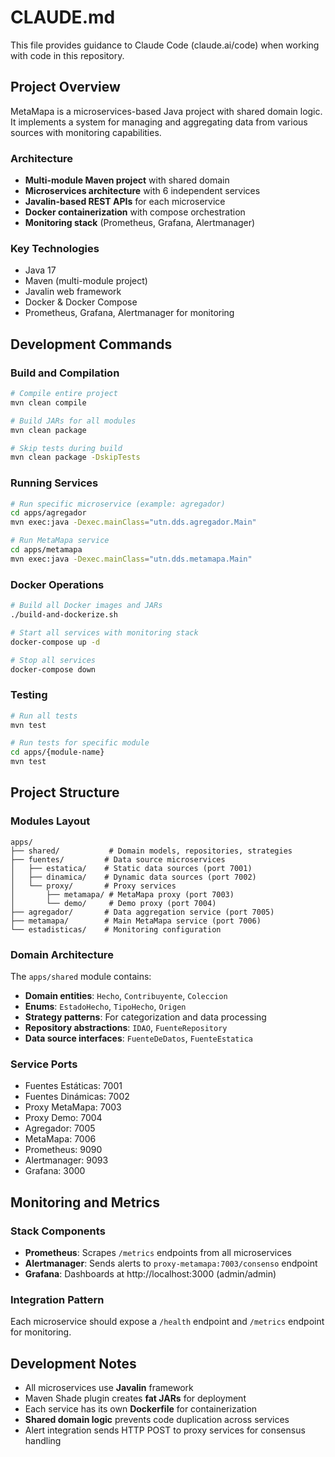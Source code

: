 # CLAUDE.md

This file provides guidance to Claude Code (claude.ai/code) when working with code in this repository.

## Project Overview

MetaMapa is a microservices-based Java project with shared domain logic. It implements a system for managing and aggregating data from various sources with monitoring capabilities.

### Architecture

- **Multi-module Maven project** with shared domain
- **Microservices architecture** with 6 independent services
- **Javalin-based REST APIs** for each microservice
- **Docker containerization** with compose orchestration
- **Monitoring stack** (Prometheus, Grafana, Alertmanager)

### Key Technologies

- Java 17
- Maven (multi-module project)
- Javalin web framework
- Docker & Docker Compose
- Prometheus, Grafana, Alertmanager for monitoring

## Development Commands

### Build and Compilation
```bash
# Compile entire project
mvn clean compile

# Build JARs for all modules
mvn clean package

# Skip tests during build
mvn clean package -DskipTests
```

### Running Services
```bash
# Run specific microservice (example: agregador)
cd apps/agregador
mvn exec:java -Dexec.mainClass="utn.dds.agregador.Main"

# Run MetaMapa service
cd apps/metamapa  
mvn exec:java -Dexec.mainClass="utn.dds.metamapa.Main"
```

### Docker Operations
```bash
# Build all Docker images and JARs
./build-and-dockerize.sh

# Start all services with monitoring stack
docker-compose up -d

# Stop all services
docker-compose down
```

### Testing
```bash
# Run all tests
mvn test

# Run tests for specific module
cd apps/{module-name}
mvn test
```

## Project Structure

### Modules Layout
```
apps/
├── shared/           # Domain models, repositories, strategies
├── fuentes/         # Data source microservices
│   ├── estatica/    # Static data sources (port 7001)
│   ├── dinamica/    # Dynamic data sources (port 7002)  
│   └── proxy/       # Proxy services
│       ├── metamapa/ # MetaMapa proxy (port 7003)
│       └── demo/     # Demo proxy (port 7004)
├── agregador/       # Data aggregation service (port 7005)
├── metamapa/        # Main MetaMapa service (port 7006)
└── estadisticas/    # Monitoring configuration
```

### Domain Architecture
The `apps/shared` module contains:
- **Domain entities**: `Hecho`, `Contribuyente`, `Coleccion`
- **Enums**: `EstadoHecho`, `TipoHecho`, `Origen`
- **Strategy patterns**: For categorization and data processing
- **Repository abstractions**: `IDAO`, `FuenteRepository`
- **Data source interfaces**: `FuenteDeDatos`, `FuenteEstatica`

### Service Ports
- Fuentes Estáticas: 7001
- Fuentes Dinámicas: 7002  
- Proxy MetaMapa: 7003
- Proxy Demo: 7004
- Agregador: 7005
- MetaMapa: 7006
- Prometheus: 9090
- Alertmanager: 9093
- Grafana: 3000

## Monitoring and Metrics

### Stack Components
- **Prometheus**: Scrapes `/metrics` endpoints from all microservices
- **Alertmanager**: Sends alerts to `proxy-metamapa:7003/consenso` endpoint
- **Grafana**: Dashboards at http://localhost:3000 (admin/admin)

### Integration Pattern
Each microservice should expose a `/health` endpoint and `/metrics` endpoint for monitoring.

## Development Notes

- All microservices use **Javalin** framework
- Maven Shade plugin creates **fat JARs** for deployment
- Each service has its own **Dockerfile** for containerization
- **Shared domain logic** prevents code duplication across services
- Alert integration sends HTTP POST to proxy services for consensus handling